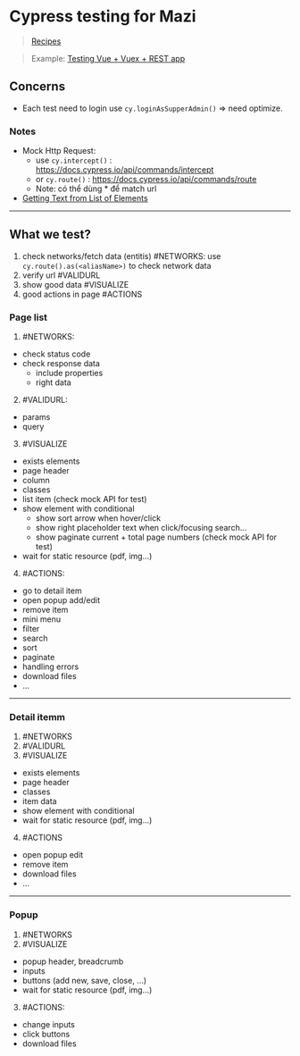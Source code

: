 # Cypress testing for Mazi

> [Recipes](https://docs.cypress.io/examples/examples/recipes)

> Example: [Testing Vue + Vuex + REST app](https://github.com/cypress-io/cypress-example-recipes/tree/master/examples/blogs__vue-vuex-rest)

## Concerns
+ Each test need to login use `cy.loginAsSupperAdmin()` => need optimize.

### Notes
+ Mock Http Request:
  - use `cy.intercept()` : https://docs.cypress.io/api/commands/intercept
  - or `cy.route()` : https://docs.cypress.io/api/commands/route
  - Note: có thể dùng * để match url
+ [Getting Text from List of Elements](https://glebbahmutov.com/cypress-examples/6.5.0/recipes/get-text-list.html)
---
## What we test?
1. check networks/fetch data (entitis) #NETWORKS: use `cy.route().as(<aliasName>)` to check network data
2. verify url #VALIDURL
3. show good data #VISUALIZE
4. good actions in page #ACTIONS
### Page list
1. #NETWORKS:
  + check status code
  + check response data
    - include properties
    - right data

2. #VALIDURL:
  + params
  + query

3. #VISUALIZE
  + exists elements
  + page header
  + column
  + classes
  + list item (check mock API for test)
  + show element with conditional
    - show sort arrow when hover/click
    - show right placeholder text when click/focusing search...
    - show paginate current + total page numbers (check mock API for test)
  + wait for static resource (pdf, img...)
4. #ACTIONS:
  + go to detail item
  + open popup add/edit
  + remove item
  + mini menu
  + filter
  + search
  + sort
  + paginate
  + handling errors
  + download files
  + ...
---
### Detail itemm
1. #NETWORKS
2. #VALIDURL
3. #VISUALIZE
  + exists elements
  + page header
  + classes
  + item data
  + show element with conditional
  + wait for static resource (pdf, img...)
4. #ACTIONS
  + open popup edit
  + remove item
  + download files
  + ...
---
### Popup
1. #NETWORKS
2. #VISUALIZE
  + popup header, breadcrumb
  + inputs
  + buttons (add new, save, close, ...)
  + wait for static resource (pdf, img...)
3. #ACTIONS:
  + change inputs
  + click buttons
  + download files
